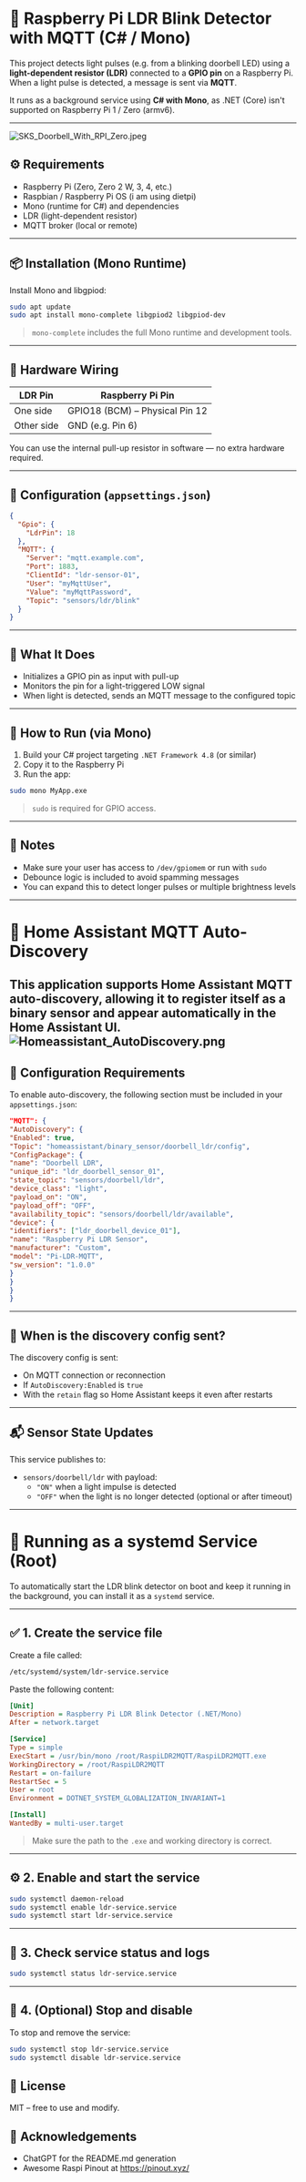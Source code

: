# 🔔 Raspberry Pi LDR Blink Detector with MQTT (C# / Mono)

This project detects light pulses (e.g. from a blinking doorbell LED) using a **light-dependent resistor (LDR)**
connected to a **GPIO pin** on a Raspberry Pi.  
When a light pulse is detected, a message is sent via **MQTT**.

It runs as a background service using **C# with Mono**, as .NET (Core) isn't supported on Raspberry Pi 1 / Zero (armv6).

---
![SKS_Doorbell_With_RPI_Zero.jpeg](documentation/SKS_Doorbell_With_RPI_Zero.jpeg)

## ⚙️ Requirements

- Raspberry Pi (Zero, Zero 2 W, 3, 4, etc.)
- Raspbian / Raspberry Pi OS (i am using dietpi)
- Mono (runtime for C#) and dependencies
- LDR (light-dependent resistor)
- MQTT broker (local or remote)

---

## 📦 Installation (Mono Runtime)

Install Mono and libgpiod:

```bash
sudo apt update
sudo apt install mono-complete libgpiod2 libgpiod-dev
```

> `mono-complete` includes the full Mono runtime and development tools.

---

## 🔌 Hardware Wiring

| LDR Pin    | Raspberry Pi Pin               |
|------------|--------------------------------|
| One side   | GPIO18 (BCM) – Physical Pin 12 |
| Other side | GND (e.g. Pin 6)               |

You can use the internal pull-up resistor in software — no extra hardware required.

---

## 📁 Configuration (`appsettings.json`)

```json
{
  "Gpio": {
    "LdrPin": 18
  },
  "MQTT": {
    "Server": "mqtt.example.com",
    "Port": 1883,
    "ClientId": "ldr-sensor-01",
    "User": "myMqttUser",
    "Value": "myMqttPassword",
    "Topic": "sensors/ldr/blink"
  }
}
```

---

## 🧠 What It Does

- Initializes a GPIO pin as input with pull-up
- Monitors the pin for a light-triggered LOW signal
- When light is detected, sends an MQTT message to the configured topic

---

## 🚀 How to Run (via Mono)

1. Build your C# project targeting `.NET Framework 4.8` (or similar)
2. Copy it to the Raspberry Pi
3. Run the app:

```bash
sudo mono MyApp.exe
```

> `sudo` is required for GPIO access.

---

## 📌 Notes

- Make sure your user has access to `/dev/gpiomem` or run with `sudo`
- Debounce logic is included to avoid spamming messages
- You can expand this to detect longer pulses or multiple brightness levels

---

# 📡 Home Assistant MQTT Auto-Discovery

This application supports **Home Assistant MQTT auto-discovery**, allowing it to register itself as a binary sensor and
appear automatically in the Home Assistant UI.
![Homeassistant_AutoDiscovery.png](documentation/Homeassistant_AutoDiscovery.png)
---

## 🔧 Configuration Requirements

To enable auto-discovery, the following section must be included in your `appsettings.json`:

```json
"MQTT": {
"AutoDiscovery": {
"Enabled": true,
"Topic": "homeassistant/binary_sensor/doorbell_ldr/config",
"ConfigPackage": {
"name": "Doorbell LDR",
"unique_id": "ldr_doorbell_sensor_01",
"state_topic": "sensors/doorbell/ldr",
"device_class": "light",
"payload_on": "ON",
"payload_off": "OFF",
"availability_topic": "sensors/doorbell/ldr/available",
"device": {
"identifiers": ["ldr_doorbell_device_01"],
"name": "Raspberry Pi LDR Sensor",
"manufacturer": "Custom",
"model": "Pi-LDR-MQTT",
"sw_version": "1.0.0"
}
}
}
}
```

---

## 🚀 When is the discovery config sent?

The discovery config is sent:

- On MQTT connection or reconnection
- If `AutoDiscovery:Enabled` is `true`
- With the `retain` flag so Home Assistant keeps it even after restarts

---

## 📬 Sensor State Updates

This service publishes to:

- `sensors/doorbell/ldr` with payload:
    - `"ON"` when a light impulse is detected
    - `"OFF"` when the light is no longer detected (optional or after timeout)

---

# 🧰 Running as a systemd Service (Root)

To automatically start the LDR blink detector on boot and keep it running in the background, you can install it as a
`systemd` service.

---

## ✅ 1. Create the service file

Create a file called:

```bash
/etc/systemd/system/ldr-service.service
```

Paste the following content:

```ini
[Unit]
Description = Raspberry Pi LDR Blink Detector (.NET/Mono)
After = network.target

[Service]
Type = simple
ExecStart = /usr/bin/mono /root/RaspiLDR2MQTT/RaspiLDR2MQTT.exe
WorkingDirectory = /root/RaspiLDR2MQTT
Restart = on-failure
RestartSec = 5
User = root
Environment = DOTNET_SYSTEM_GLOBALIZATION_INVARIANT=1

[Install]
WantedBy = multi-user.target
```

> Make sure the path to the `.exe` and working directory is correct.

---

## ⚙️ 2. Enable and start the service

```bash
sudo systemctl daemon-reload
sudo systemctl enable ldr-service.service
sudo systemctl start ldr-service.service
```

---

## 📄 3. Check service status and logs

```bash
sudo systemctl status ldr-service.service
```

---

## 🧽 4. (Optional) Stop and disable

To stop and remove the service:

```bash
sudo systemctl stop ldr-service.service
sudo systemctl disable ldr-service.service
```

## 📄 License

MIT – free to use and modify.

## 🙏 Acknowledgements

- ChatGPT for the README.md generation
- Awesome Raspi Pinout at https://pinout.xyz/
